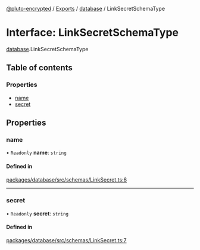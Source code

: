 [@pluto-encrypted](../README.md) / [Exports](../modules.md) / [database](../modules/database.md) / LinkSecretSchemaType

# Interface: LinkSecretSchemaType

[database](../modules/database.md).LinkSecretSchemaType

## Table of contents

### Properties

- [name](database.LinkSecretSchemaType.md#name)
- [secret](database.LinkSecretSchemaType.md#secret)

## Properties

### name

• `Readonly` **name**: `string`

#### Defined in

[packages/database/src/schemas/LinkSecret.ts:6](https://github.com/atala-community-projects/pluto-encrypted/blob/e1a007b7/packages/database/src/schemas/LinkSecret.ts#L6)

___

### secret

• `Readonly` **secret**: `string`

#### Defined in

[packages/database/src/schemas/LinkSecret.ts:7](https://github.com/atala-community-projects/pluto-encrypted/blob/e1a007b7/packages/database/src/schemas/LinkSecret.ts#L7)
